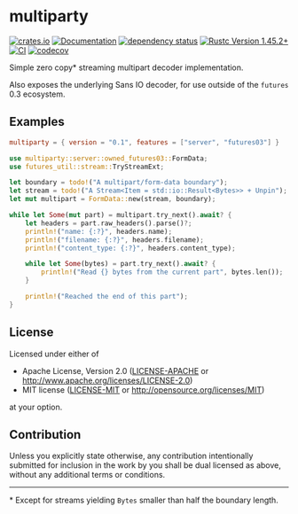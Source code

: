# multiparty

[![crates.io](https://img.shields.io/crates/v/multiparty.svg)](https://crates.io/crates/multiparty)
[![Documentation](https://docs.rs/multiparty/badge.svg)](https://docs.rs/multiparty)
[![dependency status](https://deps.rs/crate/multiparty/0.1.0/status.svg)](https://deps.rs/crate/multiparty/0.1.0)
[![Rustc Version 1.45.2+](https://img.shields.io/badge/rustc-1.45.2+-lightgray.svg)](https://blog.rust-lang.org/2020/07/16/Rust-1.45.0.html)
[![CI](https://github.com/paolobarbolini/multiparty/workflows/CI/badge.svg)](https://github.com/paolobarbolini/multiparty/actions?query=workflow%3ACI)
[![codecov](https://codecov.io/gh/paolobarbolini/multiparty/branch/main/graph/badge.svg?token=K0YPC21N8D)](https://codecov.io/gh/paolobarbolini/multiparty)

Simple zero copy* streaming multipart decoder implementation.

Also exposes the underlying Sans IO decoder, for use outside of
the `futures` 0.3 ecosystem.

## Examples

```toml
multiparty = { version = "0.1", features = ["server", "futures03"] }
```

```rust
use multiparty::server::owned_futures03::FormData;
use futures_util::stream::TryStreamExt;

let boundary = todo!("A multipart/form-data boundary");
let stream = todo!("A Stream<Item = std::io::Result<Bytes>> + Unpin");
let mut multipart = FormData::new(stream, boundary);

while let Some(mut part) = multipart.try_next().await? {
    let headers = part.raw_headers().parse()?;
    println!("name: {:?}", headers.name);
    println!("filename: {:?}", headers.filename);
    println!("content_type: {:?}", headers.content_type);

    while let Some(bytes) = part.try_next().await? {
        println!("Read {} bytes from the current part", bytes.len());
    }

    println!("Reached the end of this part");
}
```

## License

Licensed under either of
 * Apache License, Version 2.0 ([LICENSE-APACHE](LICENSE-APACHE) or http://www.apache.org/licenses/LICENSE-2.0)
 * MIT license ([LICENSE-MIT](LICENSE-MIT) or http://opensource.org/licenses/MIT)

at your option.

## Contribution

Unless you explicitly state otherwise, any contribution intentionally submitted
for inclusion in the work by you shall be dual licensed as above, without any
additional terms or conditions.

---

\* Except for streams yielding `Bytes` smaller than half the boundary length.
